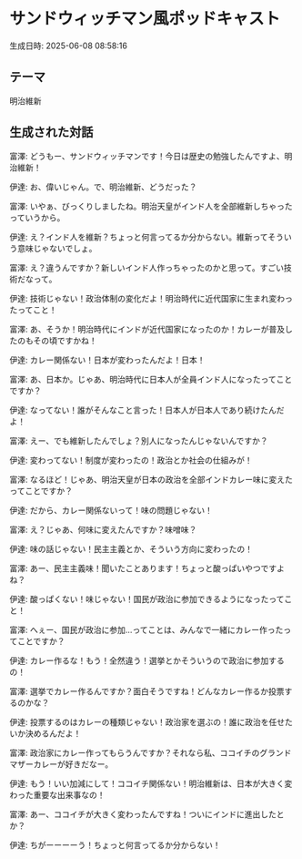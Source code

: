 # サンドウィッチマン風ポッドキャスト
生成日時: 2025-06-08 08:58:16

## テーマ
明治維新

## 生成された対話

富澤: どうもー、サンドウィッチマンです！今日は歴史の勉強したんですよ、明治維新！

伊達: お、偉いじゃん。で、明治維新、どうだった？

富澤: いやぁ、びっくりしましたね。明治天皇がインド人を全部維新しちゃったっていうから。

伊達: え？インド人を維新？ちょっと何言ってるか分からない。維新ってそういう意味じゃないでしょ。

富澤: え？違うんですか？新しいインド人作っちゃったのかと思って。すごい技術だなって。

伊達: 技術じゃない！政治体制の変化だよ！明治時代に近代国家に生まれ変わったってこと！

富澤: あ、そうか！明治時代にインドが近代国家になったのか！カレーが普及したのもその頃ですかね！

伊達: カレー関係ない！日本が変わったんだよ！日本！

富澤: あ、日本か。じゃあ、明治時代に日本人が全員インド人になったってことですか？

伊達: なってない！誰がそんなこと言った！日本人が日本人であり続けたんだよ！

富澤: えー、でも維新したんでしょ？別人になったんじゃないんですか？

伊達: 変わってない！制度が変わったの！政治とか社会の仕組みが！

富澤: なるほど！じゃあ、明治天皇が日本の政治を全部インドカレー味に変えたってことですか？

伊達: だから、カレー関係ないって！味の問題じゃない！

富澤: え？じゃあ、何味に変えたんですか？味噌味？

伊達: 味の話じゃない！民主主義とか、そういう方向に変わったの！

富澤: あー、民主主義味！聞いたことあります！ちょっと酸っぱいやつですよね？

伊達: 酸っぱくない！味じゃない！国民が政治に参加できるようになったってこと！

富澤: へぇー、国民が政治に参加…ってことは、みんなで一緒にカレー作ったってことですか？

伊達: カレー作るな！もう！全然違う！選挙とかそういうので政治に参加するの！

富澤: 選挙でカレー作るんですか？面白そうですね！どんなカレー作るか投票するのかな？

伊達: 投票するのはカレーの種類じゃない！政治家を選ぶの！誰に政治を任せたいか決めるんだよ！

富澤: 政治家にカレー作ってもらうんですか？それなら私、ココイチのグランドマザーカレーが好きだなー。

伊達: もう！いい加減にして！ココイチ関係ない！明治維新は、日本が大きく変わった重要な出来事なの！

富澤: あー、ココイチが大きく変わったんですね！ついにインドに進出したとか？

伊達: ちがーーーーう！ちょっと何言ってるか分からない！



